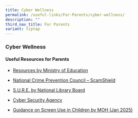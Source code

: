 ```yaml
---
title: Cyber Wellness
permalink: /useful-links/For-Parents/cyber-wellness/
description: ""
third_nav_title: For Parents
variant: tiptap
---
```

<h3>Cyber Wellness</h3>
<h4>Useful Resources for Parents</h4>
<ul>
<li>
<p><a href="https://www.moe.gov.sg/education-in-sg/our-programmes/cyber-wellness#:~:text=The%203%20Cyber%20Wellness%20Key,well%2Dbeing%20in%20the%20cyberspace." rel="noopener noreferrer nofollow" target="_blank">Resources by Ministry of Education</a>
</p>
</li>
<li>
<p><a href="https://www.scamshield.gov.sg/" rel="noopener noreferrer nofollow" target="_blank">National Crime Prevention Council – ScamShield</a>
</p>
</li>
<li>
<p><a href="https://sure.nlb.gov.sg/" rel="noopener noreferrer nofollow" target="_blank">S.U.R.E. by National Library Board</a>
</p>
</li>
<li>
<p><a href="https://www.csa.gov.sg/our-programmes/cybersecurity-outreach/sg-cyber-safe-students/reading-and-printable-materials/cyber-safety-interactive-handbook---activity-books" rel="noopener noreferrer nofollow" target="_blank">Cyber Security Agency</a>
</p>
</li>
<li>
<p><a href="/files/Guidance_on_Screen_Use_in_Children__18_Jan__clean.pdf" rel="noopener noreferrer nofollow" target="_blank">Guidance on Screen Use in Children by MOH (Jan 2025)</a>
</p>
</li>
</ul>
<p></p>
